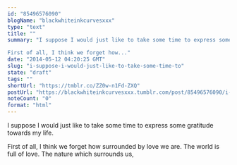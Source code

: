 ```yaml
---
id: "85496576090"
blogName: "blackwhiteinkcurvesxxx"
type: "text"
title: ""
summary: "I suppose I would just like to take some time to express some gratitude towards my life.

First of all, I think we forget how..."
date: "2014-05-12 04:20:25 GMT"
slug: "i-suppose-i-would-just-like-to-take-some-time-to"
state: "draft"
tags: ""
shortUrl: "https://tmblr.co/ZZ0w-n1Fd-ZXQ"
postUrl: "https://blackwhiteinkcurvesxxx.tumblr.com/post/85496576090/i-suppose-i-would-just-like-to-take-some-time-to"
noteCount: "0"
format: "html"
---
```


I suppose I would just like to take some time to express some gratitude towards my life.

First of all, I think we forget how surrounded by love we are. The world is full of love. The nature which surrounds us,